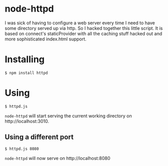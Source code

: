 node-httpd
==========

I was sick of having to configure a web server every time I need to have some
directory served up via http. So I hacked together this little script. It is
based on connect's staticProvider with all the caching stuff hacked out and
more sophisticated index.html support. 

Installing
==========

    $ npm install httpd

Using
=====

    $ httpd.js

`node-httpd` will start serving the current working directory on http://localhost:3010.

Using a different port
----------------------

    $ httpd.js 8080

`node-httpd` will now serve on http://localhost:8080

